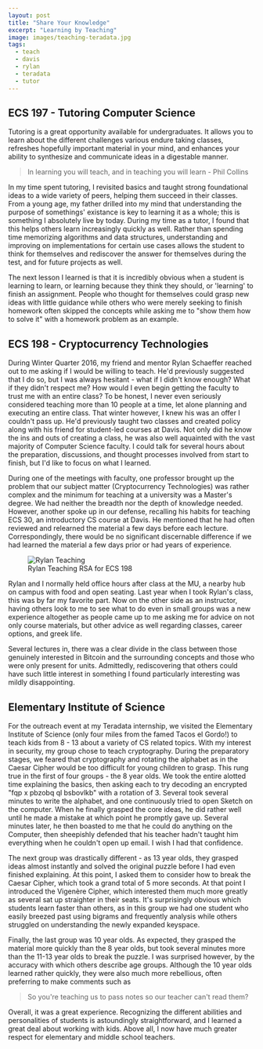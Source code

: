 ```yaml
---
layout: post
title: "Share Your Knowledge"
excerpt: "Learning by Teaching"
image: images/teaching-teradata.jpg
tags: 
  - teach
  - davis
  - rylan 
  - teradata
  - tutor
---
```


## ECS 197 - Tutoring Computer Science
Tutoring is a great opportunity available for undergraduates. It allows you to learn about the different challenges various endure taking classes, refreshes hopefully important material
in your mind, and enhances your ability to synthesize and communicate ideas in a digestable manner. 

> In learning you will teach, and in teaching you will learn - Phil Collins

In my time spent tutoring, I revisited basics and taught strong foundational ideas to a wide variety of peers, helping them succeed in their classes. From a young age, my 
father drilled into my mind that understanding the purpose of somethings' existance is key to learning it as a whole; this is something I absolutely live by today. During my time
as a tutor, I found that this helps others learn increasingly quickly as well. Rather than spending time memorizing algorithms and data structures, understanding and improving on 
implementations for certain use cases allows the student to think for themselves and rediscover the answer for themselves during the test, and for future projects as well. 

The next lesson I learned is that it is incredibly obvious when a student is learning to learn, or learning because they think they should, or 'learning' to finish an assignment.
People who thought for themselves could grasp new ideas with little guidance while others who were merely seeking to finish homework often skipped the concepts while asking me to
"show them how to solve it" with a homework problem as an example.

## ECS 198 - Cryptocurrency Technologies
During Winter Quarter 2016, my friend and mentor Rylan Schaeffer reached out to me asking if I would be willing to teach. He'd previously suggested that I do so, but 
I was always hesitant - what if I didn't know enough? What if they didn't respect me? How would I even begin getting the faculty to trust me with an entire class? 
To be honest, I never even seriously considered teaching more than 10 people at a time, let alone planning and executing an entire class. That winter however, I knew his
was an offer I couldn't pass up. He'd previously taught two classes and created policy along with his friend for student-led courses at Davis. Not only did he know the ins and outs
of creating a class, he was also well aquainted with the vast majority of Computer Science faculty. I could talk for several hours about the preparation, discussions, and thought
processes involved from start to finish, but I'd like to focus on what I learned. 

During one of the meetings with faculty, one professor brought up the problem that our subject matter (Cryptocurrency Technologies) was rather complex and the minimum for teaching at
a university was a Master's degree. We had neither the breadth nor the depth of knowledge needed. However, another spoke up in our defense, recalling his habits for teaching ECS 30,
an introductory CS course at Davis. He mentioned that he had often reviewed and relearned the material a few days before each lecture. Correspondingly, there would be no
significant discernable difference if we had learned the material a few days prior or had years of experience.

<figure class="align-center">
  <img src="https://cdn.rawgit.com/YangVincent/YangVincent.github.io/master/images/ecs198.jpg" alt="Rylan Teaching">
  <figcaption>Rylan Teaching RSA for ECS 198</figcaption>
</figure> 

Rylan and I normally held office hours after class at the MU, a nearby hub on campus with food and open seating. Last year when I took Rylan's class, this was by far my favorite part. Now on the other
side as an instructor, having others look to me to see what to do even in small groups was a new experience altogether as people came up to me asking me for advice on not only
course materials, but other advice as well regarding classes, career options, and greek life. 

Several lectures in, there was a clear divide in the class between those genuinely interested in Bitcoin and the surrounding concepts and those who were only present for units. 
Admittedly, rediscovering that others could have such little interest in something I found particularly interesting was mildly disappointing. 

## Elementary Institute of Science
For the outreach event at my Teradata internship, we visited the Elementary Institute of Science (only four miles from the famed Tacos el Gordo!) to teach kids from 8 - 13
about a variety of CS related topics. With my interest in security, my group chose to teach cryptography. During the preparatory stages, we feared that cryptography and
rotating the alphabet as in the Caesar Cipher would be too difficult for young children to grasp. This rung true in the first of four groups - the 8 year olds. We took the entire
alotted time explaining the basics, then asking each to try decoding an encrypted "fqp x pbzobq ql bsbovlkb" with a rotation of 3. Several took several minutes to write the alphabet, and one
continuously tried to open Sketch on the computer. When he finally grasped the core ideas, he did rather well until he made a mistake at which point he promptly gave up. Several
minutes later, he then boasted to me that he could do anything on the Computer, then sheepishly defended that his teacher hadn't taught him everything when he couldn't 
open up email. I wish I had that confidence. 

The next group was drastically different - as 13 year olds, they grasped ideas almost instantly and solved the original puzzle before I had even finished explaining. At this point,
I asked them to consider how to break the Caesar Cipher, which took a grand total of 5 more seconds. At that point I introduced the Vigen&egrave;re Cipher, which interested them much more greatly
as several sat up straighter in their seats. It's surprisingly obvious which students learn faster than others, as in this group we had one student who easily breezed past using bigrams
and frequently analysis while others struggled on understanding the newly expanded keyspace.

Finally, the last group was 10 year olds. As expected, they grasped the material more quickly than the 8 year olds, but took several minutes more than the 11-13 year olds to break
the puzzle. I was surprised however, by the accuracy with which others describe age groups. Although the 10 year olds learned rather quickly, they were also much more rebellious,
often preferring to make comments such as 

> So you're teaching us to pass notes so our teacher can't read them?

Overall, it was a great experience. Recognizing the different abilities and personalities of students is astoundingly straightforward, and I learned a great deal about working
with kids. Above all, I now have much greater respect for elementary and middle school teachers.

